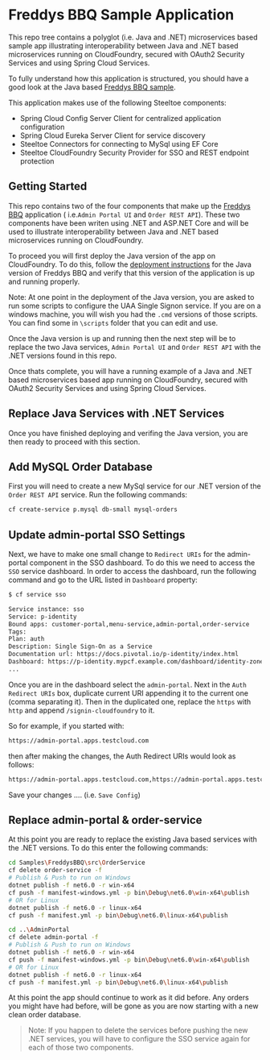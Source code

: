 # Freddys BBQ Sample Application

This repo tree contains a polyglot (i.e. Java and .NET) microservices based sample app illustrating interoperability between Java and .NET based microservices running on CloudFoundry, secured with OAuth2 Security Services and using Spring Cloud Services.

To fully understand how this application is structured, you should have a good look at the Java based [Freddys BBQ sample](https://github.com/william-tran/freddys-bbq).

This application makes use of the following Steeltoe components:

* Spring Cloud Config Server Client for centralized application configuration
* Spring Cloud Eureka Server Client for service discovery
* Steeltoe Connectors for connecting to MySql using EF Core
* Steeltoe CloudFoundry Security Provider for SSO and REST endpoint protection

## Getting Started

This repo contains two of the four components that make up the [Freddys BBQ](https://github.com/william-tran/freddys-bbq) application  ( i.e.`Admin Portal UI` and `Order REST API`). These two components have been writen using .NET and ASP.NET Core and will be used to illustrate interoperability between Java and .NET based microservices running on CloudFoundry.

To proceed you will first deploy the Java version of the app on CloudFoundry. To do this, follow the [deployment instructions](https://github.com/william-tran/freddys-bbq) for the Java version of Freddys BBQ and verify that this version of the application is up and running properly.

Note: At one point in the deployment of the Java version, you are asked to run some scripts to configure the UAA Single Signon service.  If you are on a windows machine, you will wish you had the `.cmd` versions of those scripts. You can find some in `\scripts` folder that you can edit and use.

Once the Java version is up and running then the next step will be to replace the two Java services, `Admin Portal UI` and `Order REST API` with the .NET versions found in this repo.

Once thats complete, you will have a running example of a Java and .NET based microservices based app running on CloudFoundry, secured with OAuth2 Security Services and using Spring Cloud Services.

## Replace Java Services with .NET Services

Once you have finished deploying and verifing the Java version, you are then ready to proceed with this section.

## Add MySQL Order Database

First you will need to create a new MySql service for our .NET version of the `Order REST API` service. Run the following commands:

```bash
cf create-service p.mysql db-small mysql-orders
```

## Update admin-portal SSO Settings

Next, we have to make one small change to `Redirect URIs` for the admin-portal component in the SSO dashboard. To do this we need to access the `SSO` service dashboard. In order to access the dashboard, run the following command and go to the URL listed in `Dashboard` property:

```bash
$ cf service sso

Service instance: sso
Service: p-identity
Bound apps: customer-portal,menu-service,admin-portal,order-service
Tags:
Plan: auth
Description: Single Sign-On as a Service
Documentation url: https://docs.pivotal.io/p-identity/index.html
Dashboard: https://p-identity.mypcf.example.com/dashboard/identity-zones/{ZONE_GUID}/instances/{INSTANCE_GUID}/
...
```

Once you are in the dashboard select the `admin-portal`.  Next in the `Auth Redirect URIs` box, duplicate current URI appending it to the current one (comma separating it). Then in the duplicated one, replace the `https` with `http` and append `/signin-cloudfoundry` to it.

So for example, if you started with:

```bash
https://admin-portal.apps.testcloud.com
```

then after making the changes, the Auth Redirect URIs would look as follows:

```bash
https://admin-portal.apps.testcloud.com,https://admin-portal.apps.testcloud.com/signin-cloudfoundry
```

Save your changes  .... (i.e. `Save Config`)

## Replace admin-portal & order-service

At this point you are ready to replace the existing Java based services with the .NET versions. To do this enter the following commands:

```bash
cd Samples\FreddysBBQ\src\OrderService
cf delete order-service -f
# Publish & Push to run on Windows
dotnet publish -f net6.0 -r win-x64
cf push -f manifest-windows.yml -p bin\Debug\net6.0\win-x64\publish
# OR for Linux
dotnet publish -f net6.0 -r linux-x64
cf push -f manifest.yml -p bin\Debug\net6.0\linux-x64\publish

cd ..\AdminPortal
cf delete admin-portal -f
# Publish & Push to run on Windows
dotnet publish -f net6.0 -r win-x64
cf push -f manifest-windows.yml -p bin\Debug\net6.0\win-x64\publish
# OR for Linux
dotnet publish -f net6.0 -r linux-x64
cf push -f manifest.yml -p bin\Debug\net6.0\linux-x64\publish
```

At this point the app should continue to work as it did before.  Any orders you might have had before, will be gone as you are now starting with a new clean order database. 

> Note: If you happen to delete the services before pushing the new .NET services, you will have to configure the SSO service again for each of those two components.
